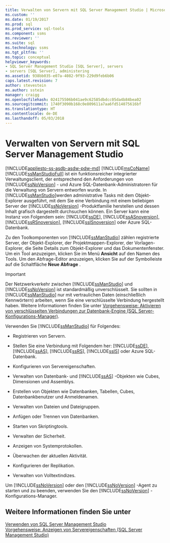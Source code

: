 ```yaml
---
title: Verwalten von Servern mit SQL Server Management Studio | Microsoft-Dokumentation
ms.custom: ''
ms.date: 01/19/2017
ms.prod: sql
ms.prod_service: sql-tools
ms.component: ssms
ms.reviewer: ''
ms.suite: sql
ms.technology: ssms
ms.tgt_pltfrm: ''
ms.topic: conceptual
helpviewer_keywords:
- SQL Server Management Studio [SQL Server], servers
- servers [SQL Server], administering
ms.assetid: 938bb035-e07a-4082-9f93-229d9feb6b06
caps.latest.revision: 7
author: stevestein
ms.author: sstein
manager: craigg
ms.openlocfilehash: 024175506b041ae9c62585dbdcc05da4b84bea02
ms.sourcegitcommit: 1740f3090b168c0e809611a7aa6fd514075616bf
ms.translationtype: HT
ms.contentlocale: de-DE
ms.lasthandoff: 05/03/2018
---
```

# <a name="administer-servers-with-sql-server-management-studio"></a>Verwalten von Servern mit SQL Server Management Studio
[!INCLUDE[appliesto-ss-asdb-asdw-pdw-md](../includes/appliesto-ss-asdb-asdw-pdw-md.md)]
[!INCLUDE[msCoName](../includes/msconame_md.md)] [!INCLUDE[ssManStudioFull](../includes/ssmanstudiofull_md.md)] ist ein funktionsreicher integrierter Verwaltungsclient, der entsprechend den Anforderungen von [!INCLUDE[ssNoVersion](../includes/ssnoversion_md.md)] - und Azure SQL-Datenbank-Administratoren für die Verwaltung von Servern entworfen wurde. In [!INCLUDE[ssManStudio](../includes/ssmanstudio_md.md)]werden administrative Tasks mit dem Objekt-Explorer ausgeführt, mit dem Sie eine Verbindung mit einem beliebigen Server der [!INCLUDE[ssNoVersion](../includes/ssnoversion_md.md)] -Produktfamilie herstellen und dessen Inhalt grafisch dargestellt durchsuchen können. Ein Server kann eine Instanz von Folgendem sein: [!INCLUDE[ssDE](../includes/ssde_md.md)], [!INCLUDE[ssASnoversion](../includes/ssasnoversion_md.md)], [!INCLUDE[ssRSnoversion](../includes/ssrsnoversion_md.md)], [!INCLUDE[ssISnoversion](../includes/ssisnoversion_md.md)] oder Azure SQL-Datenbank.  
  
Zu den Toolkomponenten von [!INCLUDE[ssManStudio](../includes/ssmanstudio_md.md)] zählen registrierte Server, der Objekt-Explorer, der Projektmappen-Explorer, der Vorlagen-Explorer, die Seite Details zum Objekt-Explorer und das Dokumentenfenster. Um ein Tool anzuzeigen, klicken Sie im Menü **Ansicht** auf den Namen des Tools. Um den Abfrage-Editor anzuzeigen, klicken Sie auf der Symbolleiste auf die Schaltfläche **Neue Abfrage** .  
  
> [!IMPORTANT]  
> Der Netzwerkverkehr zwischen [!INCLUDE[ssManStudio](../includes/ssmanstudio_md.md)] und [!INCLUDE[ssNoVersion](../includes/ssnoversion_md.md)] ist standardmäßig unverschlüsselt. Sie sollten in [!INCLUDE[ssManStudio](../includes/ssmanstudio_md.md)] nur mit vertraulichen Daten (einschließlich Kennwörtern) arbeiten, wenn Sie eine verschlüsselte Verbindung hergestellt haben. Weitere Informationen finden Sie unter [Vorgehensweise: Aktivieren von verschlüsselten Verbindungen zur Datenbank-Engine (SQL Server-Konfigurations-Manager)](http://msdn.microsoft.com/en-us/e1e55519-97ec-4404-81ef-881da3b42006).  
  
Verwenden Sie [!INCLUDE[ssManStudio](../includes/ssmanstudio_md.md)] für Folgendes:  
  
-   Registrieren von Servern.  
  
-   Stellen Sie eine Verbindung mit Folgendem her: [!INCLUDE[ssDE](../includes/ssde_md.md)], [!INCLUDE[ssAS](../includes/ssas_md.md)], [!INCLUDE[ssRS](../includes/ssrs_md.md)],  [!INCLUDE[ssIS](../includes/ssis_md.md)] oder Azure SQL-Datenbank.  
  
-   Konfigurieren von Servereigenschaften.  
  
-   Verwalten von Datenbank- und [!INCLUDE[ssAS](../includes/ssas_md.md)] -Objekten wie Cubes, Dimensionen und Assemblys.  
  
-   Erstellen von Objekten wie Datenbanken, Tabellen, Cubes, Datenbankbenutzer und Anmeldenamen.  
  
-   Verwalten von Dateien und Dateigruppen.  
  
-   Anfügen oder Trennen von Datenbanken.  
  
-   Starten von Skriptingtools.  
  
-   Verwalten der Sicherheit.  
  
-   Anzeigen von Systemprotokollen.  
  
-   Überwachen der aktuellen Aktivität.  
  
-   Konfigurieren der Replikation.  
  
-   Verwalten von Volltextindizes.  
  
Um [!INCLUDE[ssNoVersion](../includes/ssnoversion_md.md)] oder den [!INCLUDE[ssNoVersion](../includes/ssnoversion_md.md)] -Agent zu starten und zu beenden, verwenden Sie den [!INCLUDE[ssNoVersion](../includes/ssnoversion_md.md)] -Konfigurations-Manager.  
  
## <a name="see-also"></a>Weitere Informationen finden Sie unter  
[Verwenden von SQL Server Management Studio](../ssms/use-sql-server-management-studio.md)  
[Vorgehensweise: Anzeigen von Servereigenschaften (SQL Server Management Studio)](http://msdn.microsoft.com/en-us/55f3ac04-5626-4ad2-96bd-a1f1b079659d)  
  
